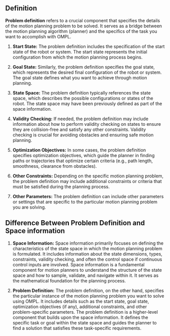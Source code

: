 
## Definition

**Problem definition** refers to a crucial component that specifies the details of the motion planning problem to be solved. It serves as a bridge between the motion planning algorithm (planner) and the specifics of the task you want to accomplish with OMPL.

1. **Start State:** The problem definition includes the specification of the start state of the robot or system. The start state represents the initial configuration from which the motion planning process begins.

2. **Goal State:** Similarly, the problem definition specifies the goal state, which represents the desired final configuration of the robot or system. The goal state defines what you want to achieve through motion planning.

3. **State Space:** The problem definition typically references the state space, which describes the possible configurations or states of the robot. The state space may have been previously defined as part of the space information.

4. **Validity Checking:** If needed, the problem definition may include information about how to perform validity checking on states to ensure they are collision-free and satisfy any other constraints. Validity checking is crucial for avoiding obstacles and ensuring safe motion planning.

5. **Optimization Objectives:** In some cases, the problem definition specifies optimization objectives, which guide the planner in finding paths or trajectories that optimize certain criteria (e.g., path length, smoothness, clearance from obstacles).
    
6. **Other Constraints:** Depending on the specific motion planning problem, the problem definition may include additional constraints or criteria that must be satisfied during the planning process.
    
7. **Other Parameters:** The problem definition can include other parameters or settings that are specific to the particular motion planning problem you are solving.


## Difference Between Problem Definition and Space information

1. **Space Information:** Space information primarily focuses on defining the characteristics of the state space in which the motion planning problem is formulated. It includes information about the state dimensions, types, constraints, validity checking, and often the control space if continuous control inputs are involved. Space information is a fundamental component for motion planners to understand the structure of the state space and how to sample, validate, and navigate within it. It serves as the mathematical foundation for the planning process.
    
2. **Problem Definition:** The problem definition, on the other hand, specifies the particular instance of the motion planning problem you want to solve using OMPL. It includes details such as the start state, goal state, optimization objectives (if any), additional constraints, and other problem-specific parameters. The problem definition is a higher-level component that builds upon the space information. It defines the specific task or goal within the state space and guides the planner to find a solution that satisfies these task-specific requirements.